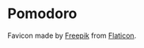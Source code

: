 # Pomodoro

Favicon made by [Freepik](https://www.freepik.com) from [Flaticon](https://www.flaticon/com).